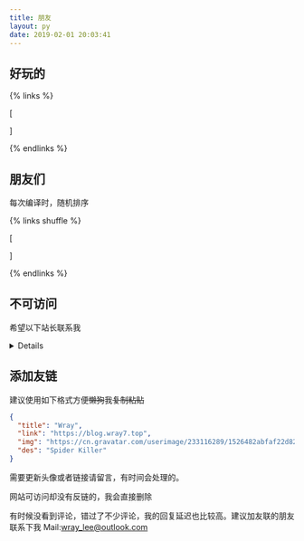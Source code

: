 ```yaml
---
title: 朋友
layout: py
date: 2019-02-01 20:03:41
---
```



## 好玩的

{% links %}

[

]

{% endlinks %}

## 朋友们

每次编译时，随机排序

{% links shuffle %}

[

]

{% endlinks %}

## 不可访问

希望以下站长联系我

<details>

{% links %}

[

]

{% endlinks %}

</details>

## 添加友链

建议使用如下格式方便~~懒狗~~我~~复制粘贴~~

```json
{
  "title": "Wray",
  "link": "https://blog.wray7.top",
  "img": "https://cn.gravatar.com/userimage/233116289/1526482abfaf22d825aea126c7edcd17.jpeg?size=256",
  "des": "Spider Killer"
}
```

需要更新头像或者链接请留言，有时间会处理的。

网站可访问却没有反链的，我会直接删除

有时候没看到评论，错过了不少评论，我的回复延迟也比较高。建议加友联的朋友联系下我 Mail:wray_lee@outlook.com
